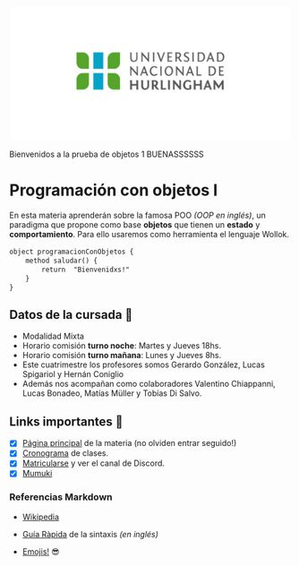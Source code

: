 ![Logo UNAHUR](./assets/UNAHUR.png)

Bienvenidos a la prueba de objetos 1
BUENASSSSSS

# Programación con objetos I

En esta materia aprenderán sobre la famosa POO _(OOP en inglés)_, un paradigma que propone como base **objetos** que tienen un **estado** y **comportamiento**.
Para ello usaremos como herramienta el lenguaje Wollok.

```
object programacionConObjetos {
    method saludar() {
        return  "Bienvenidxs!"
    }
}
```

## Datos de la cursada :book:

- Modalidad Mixta
- Horario comisión **turno noche**: Martes y Jueves 18hs.
- Horario comisión **turno mañana**: Lunes y Jueves 8hs.
- Este cuatrimestre los profesores somos Gerardo González, Lucas Spigariol y Hernán Coniglio
- Además nos acompañan como colaboradores Valentino Chiappanni, Lucas Bonadeo, Matías Müller y Tobías Di Salvo.

## Links importantes :monocle_face:

- [x] [Página principal](https://obj1-unahur.github.io/) de la materia (no olviden entrar seguido!)
- [x] [Cronograma](https://docs.google.com/spreadsheets/d/1sZLzv_JN1kZeS35DMAUPCQhrWjenc_-VqbywLGje3B4/edit?usp=sharing) de clases.
- [x] [Matricularse](https://discord.gg/dkTB8wff) y ver el canal de Discord.
- [x] [Mumuki](https://mumuki.io/unahur-obj1)

### Referencias Markdown

- [Wikipedia](https://es.wikipedia.org/wiki/Markdown)

- [Guía Ràpida](https://greg.schueler.us/doc/markdown.txt) de la sintaxis _(en inglés)_

- [Emojis!](https://github.com/ikatyang/emoji-cheat-sheet/blob/master/README.md) :sunglasses:
